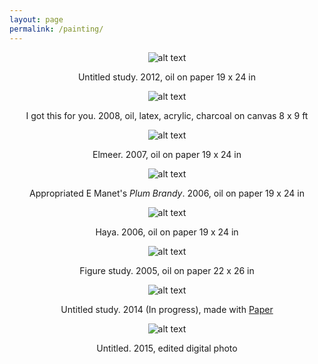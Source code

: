 ```yaml
---
layout: page
permalink: /painting/
---
```


<div style="text-align:center" markdown="1">

![alt text](/images/paintings/untitled.jpg "untitled portrait")

Untitled study. 2012, oil on paper 19 x 24 in

![alt text](/images/paintings/igotthisforyou.jpg "I got this for you")

I got this for you. 2008, oil, latex, acrylic, charcoal on canvas 8 x 9 ft

![alt text](/images/paintings/elmeer.jpg "Elmeer")

Elmeer. 2007, oil on paper 19 x 24 in

![alt text](/images/paintings/manetHotdog.jpg "Manet hot dog")

Appropriated E Manet's *Plum Brandy*. 2006, oil on paper 19 x 24 in

![alt text](/images/paintings/haya.jpg "Haya")

Haya. 2006, oil on paper 19 x 24 in

![alt text](/images/paintings/back.jpg "back study")

Figure study. 2005, oil on paper 22 x 26 in

![alt text](/images/paintings/horsePaperStudy.jpg "horse")

Untitled study. 2014 (In progress), made with [Paper](https://www.fiftythree.com/paper)

![alt text](/images/paintings/gabby.jpg "gabby")

Untitled. 2015, edited digital photo

</div>

